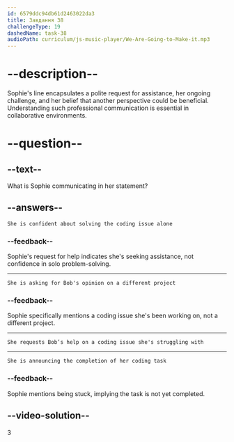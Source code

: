 ```yaml
---
id: 6579ddc94db61d2463022da3
title: Завдання 38
challengeType: 19
dashedName: task-38
audioPath: curriculum/js-music-player/We-Are-Going-to-Make-it.mp3
---
```


<!--
AUDIO REFERENCE: 
Sophie: "Good morning, Bob. I'd like to bring up a coding issue. I've been stuck on it for a while. Would you mind taking a look at my code? I think a fresh pair of eyes could help."
-->

# --description--

Sophie's line encapsulates a polite request for assistance, her ongoing challenge, and her belief that another perspective could be beneficial. Understanding such professional communication is essential in collaborative environments.

# --question--

## --text--

What is Sophie communicating in her statement?

## --answers--

`She is confident about solving the coding issue alone`

### --feedback--

Sophie's request for help indicates she's seeking assistance, not confidence in solo problem-solving.

---

`She is asking for Bob's opinion on a different project`

### --feedback--

Sophie specifically mentions a coding issue she's been working on, not a different project.

---

`She requests Bob’s help on a coding issue she's struggling with`

---

`She is announcing the completion of her coding task`

### --feedback--

Sophie mentions being stuck, implying the task is not yet completed.

## --video-solution--

3
